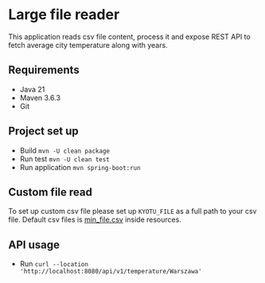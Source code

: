 # Large file reader

This application reads csv file content, process it and expose REST API to fetch average city temperature along with years.

## Requirements
* Java 21
* Maven 3.6.3
* Git

## Project set up
* Build `mvn -U clean package`
* Run test `mvn -U clean test`
* Run application `mvn spring-boot:run`


## Custom file read
To set up custom csv file please set up `KYOTU_FILE` as a full path to your csv file.
Default csv files is [min_file.csv](src/resources/min_file.csv) inside resources.

## API usage
* Run `curl --location 'http://localhost:8080/api/v1/temperature/Warszawa'`